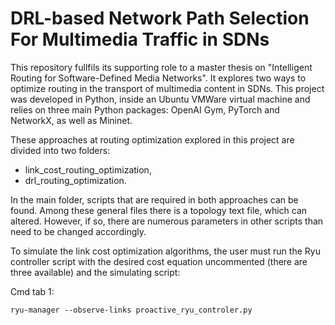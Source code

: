 # DRL-based Network Path Selection For Multimedia Traffic in SDNs #

This repository fullfils its supporting role to a master thesis on "Intelligent Routing for Software-Defined Media Networks". It explores two ways to optimize routing in the transport of multimedia content in SDNs. This project was developed in Python, inside an Ubuntu VMWare virtual machine and relies on three main Python packages: OpenAI Gym, PyTorch and NetworkX, as well as Mininet.

These approaches at routing optimization explored in this project are divided into two folders:
  - link_cost_routing_optimization,
  - drl_routing_optimization.

In the main folder, scripts that are required in both approaches can be found. Among these general files there is a topology text file, which can altered. However, if so, there are numerous parameters in other scripts than need to be changed accordingly.

To simulate the link cost optimization algorithms, the user must run the Ryu controller script with the desired cost equation uncommented (there are three available) and the simulating script:

Cmd tab 1:
```
ryu-manager --observe-links proactive_ryu_controler.py
```

